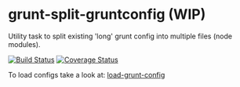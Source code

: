 grunt-split-gruntconfig (WIP)
=============================

Utility task to split existing 'long' grunt config into multiple files (node modules).

[![Build Status](https://travis-ci.org/rbarilani/grunt-split-gruntconfig.svg?branch=master)](https://travis-ci.org/rbarilani/grunt-split-gruntconfig?branch=master)
[![Coverage Status](https://coveralls.io/repos/rbarilani/grunt-split-gruntconfig/badge.svg)](https://coveralls.io/r/rbarilani/grunt-split-gruntconfig)

To load configs take a look at: [load-grunt-config](https://github.com/firstandthird/load-grunt-config)
